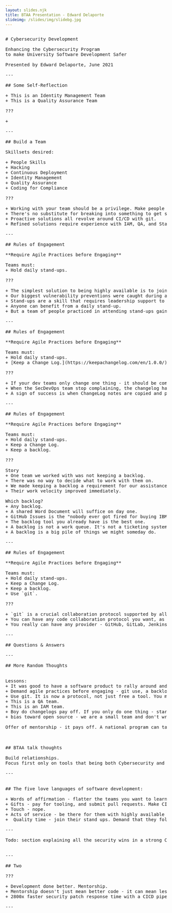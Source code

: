```yaml
---
layout: slides.njk
title: BTAA Presentation - Edward Delaporte
slideimg: /slides/img/slidebg.jpg
---
```


<pre>

# Cybersecurity Development

Enhancing the Cybersecurity Program 
to make University Software Development Safer

Presented by Edward Delaporte, June 2021

---

## Some Self-Reflection 

+ This is an Identity Management Team
+ This is a Quality Assurance Team

???

+ 

---

## Build a Team

Skillsets desired:

+ People Skills
+ Hacking
+ Continuous Deployment
+ Identity Management
+ Quality Assurance
+ Coding for Compliance

???

+ Working with your team should be a privilege. Make people feel good about it.
+ There's no substitute for breaking into something to get someone's attention.
+ Proactive solutions all revolve around CI/CD with git.
+ Refined solutions require experience with IAM, QA, and Static Code Analysis.

---

## Rules of Engagement

**Require Agile Practices before Engaging**

Teams must:
+ Hold daily stand-ups.

???

+ The simplest solution to being highly available is to join their daily stand-up.
+ Our biggest vulnerability preventions were caught during a daily stand-up discussion.
+ Stand-ups are a skill that requires leadership support to allow team members to practice and get good.
+ Anyone can benefit from a daily stand-up.
+ But a team of people practiced in attending stand-ups gains exceptional value from adding a security team member.

---

## Rules of Engagement

**Require Agile Practices before Engaging**

Teams must:
+ Hold daily stand-ups.
+ [Keep a Change Log.](https://keepachangelog.com/en/1.0.0/)

???

+ If your dev teams only change one thing - it should be committing to keeping a ChangeLog.
+ When the SecDevOps team stop complaining, the changelog has enough detail.
+ A sign of success is when ChangeLog notes are copied and pasted into formal Change Control.

---

## Rules of Engagement

**Require Agile Practices before Engaging**

Teams must:
+ Hold daily stand-ups.
+ Keep a Change Log.
+ Keep a backlog.

???

Story
+ One team we worked with was not keeping a backlog. 
+ There was no way to decide what to work with them on.
+ We made keeping a backlog a requirement for our assistance.
+ Their work velocity improved immediately.

Which backlog?
+ Any backlog. 
+ A shared Word Document will suffice on day one.
+ GitHub Issues is the "nobody ever got fired for buying IBM" of backlogs. 
+ The backlog tool you already have is the best one.
+ A backlog is not a work queue. It's not a ticketing system.
+ A backlog is a big pile of things we might someday do.

---

## Rules of Engagement

**Require Agile Practices before Engaging**

Teams must:
+ Hold daily stand-ups.
+ Keep a Change Log.
+ Keep a backlog.
+ Use `git`. 

???

+ `git` is a crucial collaboration protocol supported by all modern collaboration tools.
+ You can have any code collaboration protocol you want, as long as you want git.
+ You really can have any provider - GitHub, GitLab, Jenkins, Azure DevOps, AWS CodeDeploy.

---

## Questions & Answers

---

## More Random Thoughts 


Lessons:
+ It was good to have a software product to rally around and practice on, but the real product is the program.
+ Demand agile practices before engaging - git use, a backlog, daily stand ups, a change log, etc. Doesn't have to be perfect, but if the team has no respect for their own time, they will be unable to respect your team's time.
+ Use git. It is now a protocol, not just free a tool. You must have support for the leading collaboration protocol to succeed.
+ This is a QA team.
+ This is an IAM team.
+ Boy do changelogs pay off. If you only do one thing - start enforcing changelogs.
+ bias toward open source - we are a small team and don't write much - guideline towards btaa contribution - particularly around IAM and QA.

Offer of mentorship - it pays off. A national program can take much higher swings than a local one. 



## BTAA talk thoughts

Build relationships.
Focus first only on tools that being both Cybersecurity and efficiency wins. There will be time for the Cybersecurity win with efficiency loss later, using the efficiencies you help free up now.

---


## The five love languages of software development:

+ Words of affirmation - flatter the teams you want to learn from. Identify them as bright spots and publicly interview then about how they did it.
+ Gifts - pay for tooling, and submit pull requests. Make CICD the priority - then add static code analysis, code review standards, automated testing, and ChatOps for security gains.
+ Touch - nope.
+ Acts of service - be there for them with highly available expertise. (HA has a staffing cost.)
+  Quality time - join their stand ups. Demand that they follow your (and industry prescribed best practices) for agile. Once they do, join their agile scrum.

---

Todo: section explaining all the security wins in a strong CICD pipeline.


---

## Two

???

+ Development done better. Mentorship.
+ Mentorship doesn't just mean better code - it can mean less code, more of the necessary code, etc.
+ 2800x faster security patch response time with a CICD pipeline and ChatOps in place.

---

</pre>
